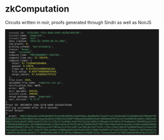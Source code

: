 # zkComputation

Circuits written in noir, proofs generated through Sindri as well as NoirJS

![](https://github.com/star-gazer111/zkFL/blob/7d3027c139a495b981be4743de751407ccaf18be/zkComputation/Screenshot%20from%202024-02-18%2015-20-31.png)

